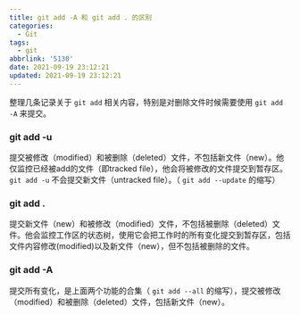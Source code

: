 ```yaml
---
title: git add -A 和 git add . 的区别
categories:
  - Git
tags:
  - git
abbrlink: '5130'
date: 2021-09-19 23:12:21
updated: 2021-09-19 23:12:21
---
```


整理几条记录关于 `git add` 相关内容，特别是对删除文件时候需要使用 `git add -A` 来提交。<!--more-->

### git add -u

提交被修改（modified）和被删除（deleted）文件，不包括新文件（new）。他仅监控已经被add的文件（即tracked file），他会将被修改的文件提交到暂存区。`git add -u` 不会提交新文件（untracked file）。（ `git add --update` 的缩写）

### git add .

提交新文件（new）和被修改（modified）文件，不包括被删除（deleted）文件。他会监控工作区的状态树，使用它会把工作时的所有变化提交到暂存区，包括文件内容修改(modified)以及新文件（new），但不包括被删除的文件。

### git add -A

提交所有变化，是上面两个功能的合集（ `git add --all` 的缩写），提交被修改（modified）和被删除（deleted）文件，包括新文件（new）。
